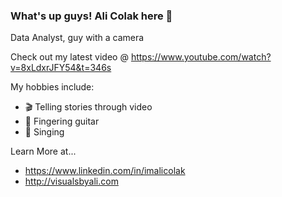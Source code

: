 

### What's up guys! Ali Colak here 👋

Data Analyst, guy with a camera

Check out my latest video @ https://www.youtube.com/watch?v=8xLdxrJFY54&t=346s

My hobbies include: 

- 🎬 Telling stories through video
- 🎸 Fingering guitar
- 🎤 Singing

Learn More at...

- https://www.linkedin.com/in/imalicolak
- http://visualsbyali.com


